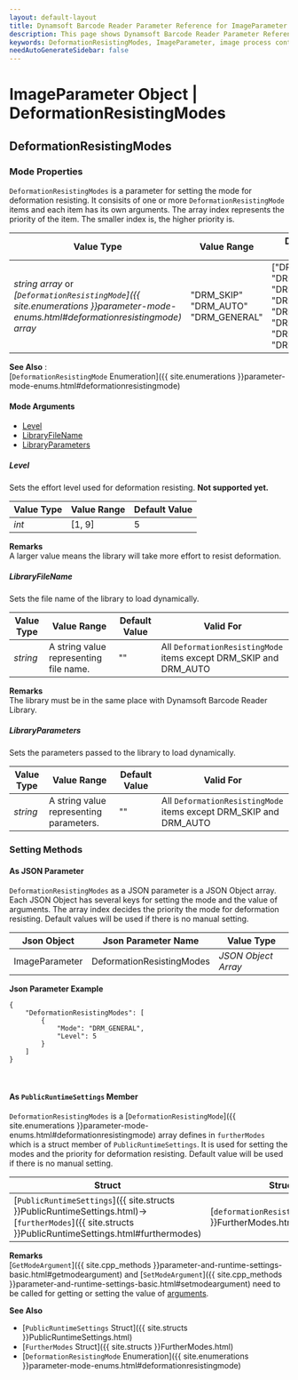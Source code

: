 ```yaml
---
layout: default-layout
title: Dynamsoft Barcode Reader Parameter Reference for ImageParameter Object - DeformationResistingModes
description: This page shows Dynamsoft Barcode Reader Parameter Reference for ImageParameter Object - DeformationResistingModes.
keywords: DeformationResistingModes, ImageParameter, image process control parameters, parameter reference, parameter
needAutoGenerateSidebar: false
---
```

# ImageParameter Object | DeformationResistingModes

## DeformationResistingModes  

### Mode Properties
`DeformationResistingModes` is a parameter for setting the mode for deformation resisting. It consisits of one or more `DeformationResistingMode` items and each item has its own arguments. The array index represents the priority of the item. The smaller index is, the higher priority is.

| Value Type | Value Range | Default Value |
| ---------- | ----------- | ------------- |
| *string array* or *[`DeformationResistingMode`]({{ site.enumerations }}parameter-mode-enums.html#deformationresistingmode) array* | "DRM_SKIP"<br>"DRM_AUTO"<br>"DRM_GENERAL" | ["DRM_SKIP", "DRM_SKIP", "DRM_SKIP", "DRM_SKIP", "DRM_SKIP", "DRM_SKIP", "DRM_SKIP", "DRM_SKIP"] |

**See Also**    :   
    [`DeformationResistingMode` Enumeration]({{ site.enumerations }}parameter-mode-enums.html#deformationresistingmode)
    
#### Mode Arguments
- [Level](#level)
- [LibraryFileName](#libraryfilename)
- [LibraryParameters](#libraryparameters)

##### Level 
Sets the effort level used for deformation resisting. **Not supported yet.**


| Value Type | Value Range | Default Value | 
| ---------- | ----------- | ------------- |
| *int* | [1, 9] | 5 |         

**Remarks**         
  A larger value means the library will take more effort to resist deformation.


##### LibraryFileName 
Sets the file name of the library to load dynamically.

| Value Type | Value Range | Default Value | Valid For | 
| ---------- | ----------- | ------------- | ----------- |
| *string* | A string value representing file name. | "" | All `DeformationResistingMode` items except DRM_SKIP and DRM_AUTO |         


**Remarks**         
  The library must be in the same place with Dynamsoft Barcode Reader Library.


##### LibraryParameters 
Sets the parameters passed to the library to load dynamically.

| Value Type | Value Range | Default Value | Valid For | 
| ---------- | ----------- | ------------- | ----------- |
| *string* | A string value representing parameters. | "" | All `DeformationResistingMode` items except DRM_SKIP and DRM_AUTO |         


### Setting Methods

#### As JSON Parameter
`DeformationResistingModes` as a JSON parameter is a JSON Object array. Each JSON Object has several keys for setting the mode and the value of arguments. The array index decides the priority the mode for deformation resisting. Default values will be used if there is no manual setting.   


| Json Object |	Json Parameter Name | Value Type |
| ----------- | ------------------- | ---------- |
| ImageParameter | DeformationResistingModes | *JSON Object Array* | 

**Json Parameter Example**   
```
{
    "DeformationResistingModes": [
        {
            "Mode": "DRM_GENERAL",
            "Level": 5
        }
    ]
}
```


&nbsp;



#### As `PublicRuntimeSettings` Member
`DeformationResistingModes` is a [`DeformationResistingMode`]({{ site.enumerations }}parameter-mode-enums.html#deformationresistingmode) array defines in `furtherModes` which is a struct member of `PublicRuntimeSettings`. It is used for setting the modes and the priority for deformation resisting. Default value will be used if there is no manual setting.

| Struct |	Struct Member Name | Value Type |
| ------ | ------------------ | ---------- |
| [`PublicRuntimeSettings`]({{ site.structs }}PublicRuntimeSettings.html)->[`furtherModes`]({{ site.structs }}PublicRuntimeSettings.html#furthermodes) | [`deformationResistingModes`]({{ site.structs }}FurtherModes.html#deformationresistingmodes) | [`DeformationResistingMode`]({{ site.enumerations }}parameter-mode-enums.html#deformationresistingmode)[8] |

**Remarks**     
[`GetModeArgument`]({{ site.cpp_methods }}parameter-and-runtime-settings-basic.html#getmodeargument) and [`SetModeArgument`]({{ site.cpp_methods }}parameter-and-runtime-settings-basic.html#setmodeargument) need to be called for getting or setting the value of [arguments](#mode-arguments).

**See Also**      
- [`PublicRuntimeSettings` Struct]({{ site.structs }}PublicRuntimeSettings.html)
- [`FurtherModes` Struct]({{ site.structs }}FurtherModes.html)
- [`DeformationResistingMode` Enumeration]({{ site.enumerations }}parameter-mode-enums.html#deformationresistingmode)

